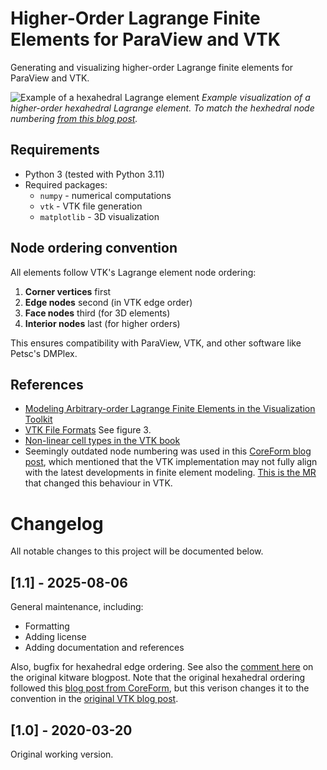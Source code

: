 # Higher-Order Lagrange Finite Elements for ParaView and VTK

Generating and visualizing higher-order Lagrange finite elements for ParaView
and VTK. 

![Example of a hexahedral Lagrange element](example_hexahedral.png "Hexahedral Lagrange Element Visualization")
*Example visualization of a higher-order hexahedral Lagrange element. To match
the hexhedral node numbering [from this blog
post](https://www.kitware.com/modeling-arbitrary-order-lagrange-finite-elements-in-the-visualization-toolkit/).*

## Requirements

- Python 3 (tested with Python 3.11)
- Required packages:
  - `numpy` - numerical computations
  - `vtk` - VTK file generation
  - `matplotlib` - 3D visualization


## Node ordering convention

All elements follow VTK's Lagrange element node ordering:
1. **Corner vertices** first
2. **Edge nodes** second (in VTK edge order)
3. **Face nodes** third (for 3D elements)
4. **Interior nodes** last (for higher orders)

This ensures compatibility with ParaView, VTK, and other software like Petsc's DMPlex.

## References

- [Modeling Arbitrary-order Lagrange Finite Elements in the Visualization
  Toolkit](https://www.kitware.com/modeling-arbitrary-order-lagrange-finite-elements-in-the-visualization-toolkit/)
- [VTK File
  Formats](https://vtk.org/wp-content/uploads/2015/04/file-formats.pdf) See
  figure 3.
- [Non-linear cell types in the VTK
  book](https://book.vtk.org/en/latest/VTKBook/05Chapter5.html#nonlinear-types)
- Seemingly outdated node numbering was used in this [CoreForm blog
  post](https://www.kitware.com/implementation-of-rational-bezier-cells-into-vtk/),
  which mentioned that the VTK implementation may not fully align with the
  latest developments in finite element modeling. [This is the
  MR](https://gitlab.kitware.com/vtk/vtk/-/merge_requests/6678) that changed
  this behaviour in VTK.

# Changelog

All notable changes to this project will be documented below.

## [1.1] - 2025-08-06

General maintenance, including:

- Formatting
- Adding license
- Adding documentation and references

Also, bugfix for hexahedral edge ordering. See also the [comment
here](https://www.kitware.com/modeling-arbitrary-order-lagrange-finite-elements-in-the-visualization-toolkit/#comment-1875)
on the original kitware blogpost. Note that the original hexahedral ordering
followed this [blog post from
CoreForm](https://www.kitware.com/implementation-of-rational-bezier-cells-into-vtk/),
but this verison changes it to the convention in the [original VTK blog
post](https://www.kitware.com/modeling-arbitrary-order-lagrange-finite-elements-in-the-visualization-toolkit).

## [1.0] - 2020-03-20

Original working version.